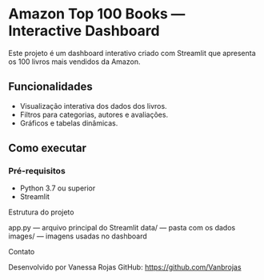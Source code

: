 # Amazon Top 100 Books — Interactive Dashboard

Este projeto é um dashboard interativo criado com Streamlit que apresenta os 100 livros mais vendidos da Amazon.

## Funcionalidades

- Visualização interativa dos dados dos livros.
- Filtros para categorias, autores e avaliações.
- Gráficos e tabelas dinâmicas.

## Como executar

### Pré-requisitos

- Python 3.7 ou superior
- Streamlit

Estrutura do projeto

app.py — arquivo principal do Streamlit
data/ — pasta com os dados 
images/ — imagens usadas no dashboard

Contato

Desenvolvido por Vanessa Rojas
GitHub: https://github.com/Vanbrojas
